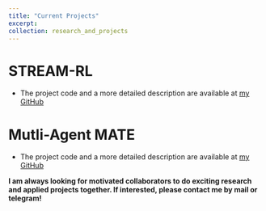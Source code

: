 ```yaml
---
title: "Current Projects"
excerpt:
collection: research_and_projects
---
```


# STREAM-RL

+ The project code and a more detailed description are available at [my GitHub](https://github.com/AlgazinovAleksandr/STREAM-RL)

# Mutli-Agent MATE

+ The project code and a more detailed description are available at [my GitHub](https://github.com/AlgazinovAleksandr/Multi-Agent-MATE)

**I am always looking for motivated collaborators to do exciting research and applied projects together. If interested, please contact me by mail or telegram!**
